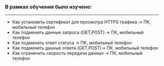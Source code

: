 ### В рамках обучения было изучено:
_________________________________________

- Как установить сертификат для просмотра HTTPS трафика.-> ПК, мобильный телефон
- Как подменить данные запроса (GET,POST) -> ПК, мобильный телефон
- Как подменить ответ статуса -> ПК, мобильный телефон
- Как подменить данные ответа (GET,POST)-> ПК, мобильный телефон
- Как ограничить скорость передачи данных -> ПК, мобильный телефон
